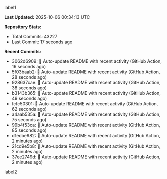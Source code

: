 
label1 
<!-- ACTIVITY_START -->
**Last Updated:** 2025-10-06 00:34:13 UTC

**Repository Stats:**
- Total Commits: 43227
- Last Commit: 17 seconds ago

**Recent Commits:**
- 3062d6909: 🤖 Auto-update README with recent activity (GitHub Action, 16 seconds ago)
- 5f03baab2: 🤖 Auto-update README with recent activity (GitHub Action, 28 seconds ago)
- 928637cae: 🤖 Auto-update README with recent activity (GitHub Action, 38 seconds ago)
- b3143b365: 🤖 Auto-update README with recent activity (GitHub Action, 49 seconds ago)
- fcfc50301: 🤖 Auto-update README with recent activity (GitHub Action, 62 seconds ago)
- a4aab535a: 🤖 Auto-update README with recent activity (GitHub Action, 75 seconds ago)
- 99b4f53ca: 🤖 Auto-update README with recent activity (GitHub Action, 85 seconds ago)
- d1ecbe982: 🤖 Auto-update README with recent activity (GitHub Action, 2 minutes ago)
- 21cd9e5b8: 🤖 Auto-update README with recent activity (GitHub Action, 2 minutes ago)
- 37ee2749d: 🤖 Auto-update README with recent activity (GitHub Action, 2 minutes ago)
<!-- ACTIVITY_END -->

label2
